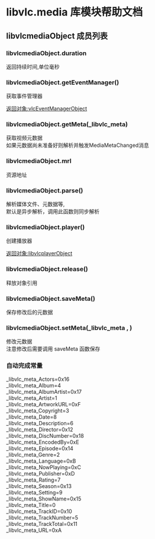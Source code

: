 # libvlc.media 库模块帮助文档

<a id="libvlcmediaObject"></a>
## libvlcmediaObject 成员列表


<a id="libvlcmediaObject.duration"></a>
### libvlcmediaObject.duration 
 返回持续时间,单位毫秒

<a id="libvlcmediaObject.getEventManager"></a>
### libvlcmediaObject.getEventManager() 
 获取事件管理器  
  
[返回对象:vlcEventManagerObject](#vlcEventManagerObject)

<a id="libvlcmediaObject.getMeta"></a>
### libvlcmediaObject.getMeta(_libvlc_meta) 
 获取视频元数据  
如果元数据尚未准备好则解析并触发MediaMetaChanged消息

<a id="libvlcmediaObject.mrl"></a>
### libvlcmediaObject.mrl 
 资源地址

<a id="libvlcmediaObject.parse"></a>
### libvlcmediaObject.parse() 
 解析媒体文件、元数据等,  
默认是异步解析，调用此函数则同步解析

<a id="libvlcmediaObject.player"></a>
### libvlcmediaObject.player() 
 创建播放器  
  
[返回对象:libvlcplayerObject](#libvlcplayerObject)

<a id="libvlcmediaObject.release"></a>
### libvlcmediaObject.release() 
 释放对象引用

<a id="libvlcmediaObject.saveMeta"></a>
### libvlcmediaObject.saveMeta() 
 保存修改后的元数据

<a id="libvlcmediaObject.setMeta"></a>
### libvlcmediaObject.setMeta(_libvlc_meta , ) 
 修改元数据  
注意修改后需要调用 saveMeta 函数保存


### 自动完成常量
_libvlc_meta_Actors=0x16  
_libvlc_meta_Album=4  
_libvlc_meta_AlbumArtist=0x17  
_libvlc_meta_Artist=1  
_libvlc_meta_ArtworkURL=0xF  
_libvlc_meta_Copyright=3  
_libvlc_meta_Date=8  
_libvlc_meta_Description=6  
_libvlc_meta_Director=0x12  
_libvlc_meta_DiscNumber=0x18  
_libvlc_meta_EncodedBy=0xE  
_libvlc_meta_Episode=0x14  
_libvlc_meta_Genre=2  
_libvlc_meta_Language=0xB  
_libvlc_meta_NowPlaying=0xC  
_libvlc_meta_Publisher=0xD  
_libvlc_meta_Rating=7  
_libvlc_meta_Season=0x13  
_libvlc_meta_Setting=9  
_libvlc_meta_ShowName=0x15  
_libvlc_meta_Title=0  
_libvlc_meta_TrackID=0x10  
_libvlc_meta_TrackNumber=5  
_libvlc_meta_TrackTotal=0x11  
_libvlc_meta_URL=0xA  
